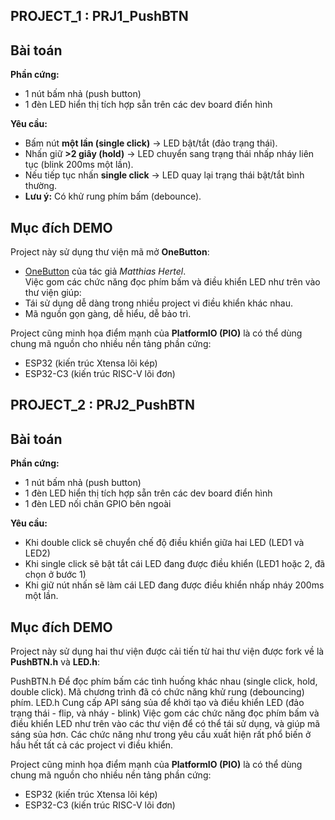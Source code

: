 ## PROJECT_1 : PRJ1_PushBTN ##
## Bài toán
**Phần cứng:**  
- 1 nút bấm nhả (push button)  
- 1 đèn LED hiển thị tích hợp sẵn trên các dev board điển hình  

**Yêu cầu:**  
- Bấm nút **một lần (single click)** → LED bật/tắt (đảo trạng thái).  
- Nhấn giữ **>2 giây (hold)** → LED chuyển sang trạng thái nhấp nháy liên tục (blink 200ms một lần).  
- Nếu tiếp tục nhấn **single click** → LED quay lại trạng thái bật/tắt bình thường.  
- **Lưu ý:** Có khử rung phím bấm (debounce). 
## Mục đích DEMO
Project này sử dụng thư viện mã mở **OneButton**:
- [OneButton](https://github.com/mathertel/OneButton) của tác giả *Matthias Hertel*.  
Việc gom các chức năng đọc phím bấm và điều khiển LED như trên vào thư viện giúp:  
- Tái sử dụng dễ dàng trong nhiều project vi điều khiển khác nhau.  
- Mã nguồn gọn gàng, dễ hiểu, dễ bảo trì.  

Project cũng minh họa điểm mạnh của **PlatformIO (PIO)** là có thể dùng chung mã nguồn cho nhiều nền tảng phần cứng:  
- ESP32 (kiến trúc Xtensa lõi kép)  
- ESP32-C3 (kiến trúc RISC-V lõi đơn)  


## PROJECT_2 : PRJ2_PushBTN ##
## Bài toán
**Phần cứng:**  
- 1 nút bấm nhả (push button)  
- 1 đèn LED hiển thị tích hợp sẵn trên các dev board điển hình
- 1 đèn LED nối chân GPIO bên ngoài
  
**Yêu cầu:**  
- Khi double click sẽ chuyển chế độ điều khiển giữa hai LED (LED1 và LED2)
- Khi single click sẽ bật tắt cái LED đang được điều khiển (LED1 hoặc 2, đã chọn ở bước 1)
- Khi giữ nút nhấn sẽ làm cái LED đang được điều khiển nhấp nháy 200ms một lần. 
## Mục đích DEMO
Project này sử dụng hai thư viện được cải tiến từ hai thư viện được fork về là **PushBTN.h** và **LED.h**:

PushBTN.h Để đọc phím bấm các tình huống khác nhau (single click, hold, double click). Mã chương trình đã có chức năng khử rung (debouncing) phím.
LED.h Cung cấp API sáng sủa để khởi tạo và điều khiển LED (đảo trạng thái - flip, và nháy - blink)
Việc gom các chức năng đọc phím bấm và điều khiển LED như trên vào các thư viện để có thể tái sử dụng, và giúp mã sáng sủa hơn. Các chức năng như trong yêu cầu xuất hiện rất phổ biến ở hầu hết tất cả các project vi điều khiển.

Project cũng minh họa điểm mạnh của **PlatformIO (PIO)** là có thể dùng chung mã nguồn cho nhiều nền tảng phần cứng:  
- ESP32 (kiến trúc Xtensa lõi kép)  
- ESP32-C3 (kiến trúc RISC-V lõi đơn) 
